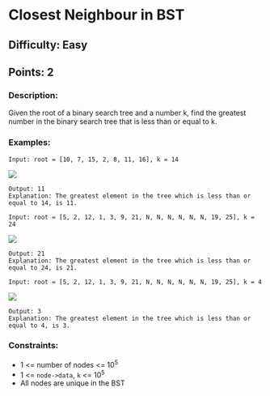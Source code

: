 # Closest Neighbour in BST
## Difficulty: Easy
## Points: 2
### Description:
Given the root of a binary search tree and a number k, find the greatest number in the binary search tree that is less than or equal to k.

### Examples:
```
Input: root = [10, 7, 15, 2, 8, 11, 16], k = 14
```
<img src="https://media.geeksforgeeks.org/img-practice/prod/addEditProblem/895571/Web/Other/blobid3_1747652897.jpg"><br>
```
Output: 11
Explanation: The greatest element in the tree which is less than or equal to 14, is 11.
```
```
Input: root = [5, 2, 12, 1, 3, 9, 21, N, N, N, N, N, N, 19, 25], k = 24
```
<img src="https://media.geeksforgeeks.org/img-practice/prod/addEditProblem/895571/Web/Other/blobid0_1747652607.jpg"><br>
```
Output: 21
Explanation: The greatest element in the tree which is less than or equal to 24, is 21. 
```
```
Input: root = [5, 2, 12, 1, 3, 9, 21, N, N, N, N, N, N, 19, 25], k = 4
```
<img src="https://media.geeksforgeeks.org/img-practice/prod/addEditProblem/895571/Web/Other/blobid2_1747652761.jpg"><br>
```
Output: 3
Explanation: The greatest element in the tree which is less than or equal to 4, is 3.
```

### Constraints:
- 1 <= number of nodes <= 10<sup>5</sup>
- 1 <= `node->data`, `k` <= 10<sup>5</sup>
- All nodes are unique in the BST